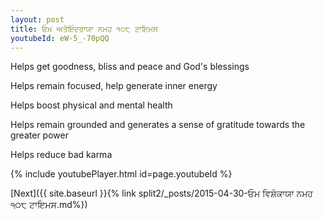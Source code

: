 ```yaml
---
layout: post
title: ਓਮ ਅਤੇਇੰਦਰਾਯਾ ਨਮਹ ੧੦੮ ਟਾਇਮਸ
youtubeId: eW-5_-70pQQ
---
```

 
 
Helps get goodness, bliss and peace and God's blessings
 
Helps remain focused, help generate inner energy 
 
Helps boost physical and mental health 
 
Helps remain grounded and generates a sense of gratitude towards the greater power 
 
Helps reduce bad karma
 
 
 
 


{% include youtubePlayer.html id=page.youtubeId %}
 
[Next]({{ site.baseurl }}{% link  split2/_posts/2015-04-30-ਓਮ ਵਿਸ਼ੋਕਾਯਾ ਨਮਹ ੧੦੮ ਟਾਇਮਸ.md%})
 
